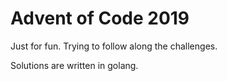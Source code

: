 # Advent of Code 2019

Just for fun. Trying to follow along the challenges.

Solutions are written in golang.
